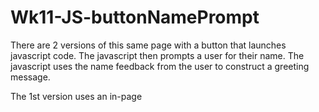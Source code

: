 # Wk11-JS-buttonNamePrompt

There are 2 versions of this same page with a button that launches javascript code. 
The javascript then prompts a user for their name.
The javascript uses the name feedback from the user to construct a greeting message.

The 1st version uses an in-page <script> - see: <a href="buttonNamePrompt.html">buttonNamePrompt.html</a>
The 2nd version uses an external / separate .js file that is referenced from the html - see: buttonNamePromptExternal.html &
the file buttonNamePrompt.js.
